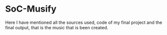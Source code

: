 # SoC-Musify
Here I have mentioned all the sources used, code of my final project and the final output, that is the music that is been created.

